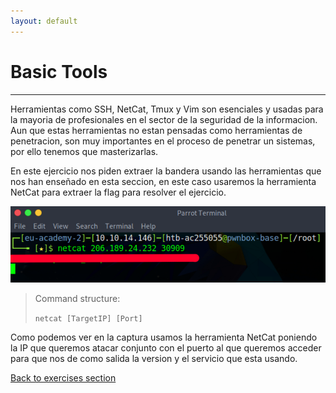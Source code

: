 ```yaml
---
layout: default
---
```


# Basic Tools
---
Herramientas como SSH, NetCat, Tmux y Vim son esenciales y usadas para la mayoria de profesionales en el sector de la seguridad de la informacion. Aun que estas herramientas no estan pensadas como herramientas de penetracion, son muy importantes en el proceso de penetrar un sistemas, por ello tenemos que masterizarlas.

En este ejercicio nos piden extraer la bandera usando las herramientas que nos han enseñado en esta seccion, en este caso usaremos la herramienta NetCat para extraer la flag para resolver el ejercicio.

![comando NetCat!](/assets/images/BasicTools/01.png "Comando NetCat para extraer la version del servicio del puerto indicado.")

>Command structure:
>
>``netcat [TargetIP] [Port]``

Como podemos ver en la captura usamos la herramienta NetCat poniendo la IP que queremos atacar conjunto con el puerto al que queremos acceder para que nos de como salida la version y el servicio que esta usando.


[Back to exercises section](../GettingStarted.md)
